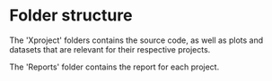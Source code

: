 # Folder structure

The 'Xproject' folders contains the source code, as well as plots and datasets that are relevant for their respective projects.

The 'Reports' folder contains the report for each project.
